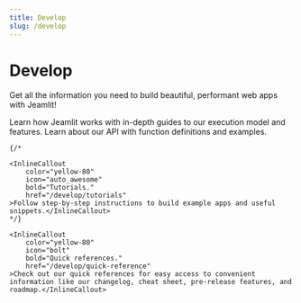 ```yaml
---
title: Develop
slug: /develop
---
```


# Develop

Get all the information you need to build beautiful, performant web apps with Jeamlit!

<InlineCalloutContainer>
    <InlineCallout
        color="yellow-80"
        icon="book"
        bold="Concepts."
        href="/develop/concepts"
    >Learn how Jeamlit works with in-depth guides to our execution model and features.</InlineCallout>
    <InlineCallout
        color="yellow-80"
        icon="list"
        bold="API reference."
        href="/develop/api-reference"
    >Learn about our API with function definitions and examples.</InlineCallout>

    {/*

    <InlineCallout
        color="yellow-80"
        icon="auto_awesome"
        bold="Tutorials."
        href="/develop/tutorials"
    >Follow step-by-step instructions to build example apps and useful snippets.</InlineCallout>
    */}
    
    <InlineCallout
        color="yellow-80"
        icon="bolt"
        bold="Quick references."
        href="/develop/quick-reference"
    >Check out our quick references for easy access to convenient information like our changelog, cheat sheet, pre-release features, and roadmap.</InlineCallout>
</InlineCalloutContainer>
